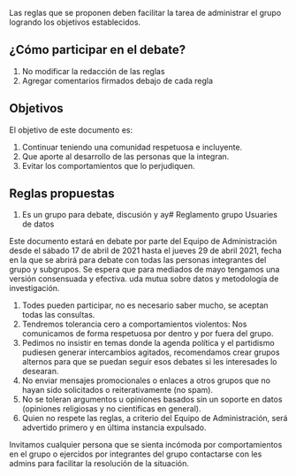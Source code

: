 Las reglas que se proponen deben facilitar la tarea de administrar el grupo logrando los objetivos establecidos.

## ¿Cómo participar en el debate?

1. No modificar la redacción de las reglas
2. Agregar comentarios firmados debajo de cada regla

## Objetivos

El objetivo de este documento es:

1. Continuar teniendo una comunidad respetuosa e incluyente.
2. Que aporte al desarrollo de las personas que la integran.
3. Evitar los comportamientos que lo perjudiquen.


## Reglas propuestas

<!-- Dejar la numeracion como "1." y que markdown numere por si solo. Es conveniente para mover el orden si hiciese falta. -->

1. Es un grupo para debate, discusión y ay# Reglamento grupo Usuaries de datos

Este documento estará en debate por parte del Equipo de Administración desde el sábado 17 de abril de 2021 hasta el jueves 29 de abril 2021, fecha en la que se abrirá para debate con todas las personas integrantes del grupo y subgrupos. Se espera que para mediados de mayo tengamos una versión consensuada y efectiva.
uda mutua sobre datos y metodología de investigación.
1. Todes pueden participar, no es necesario saber mucho, se aceptan todas las consultas.
1. Tendremos tolerancia cero a comportamientos violentos: Nos comunicamos de forma respetuosa por dentro y por fuera del grupo. <!-- Quedo trunco, fijensé si tenian bakcup. --> <!-- ese si está demás, lo borrareos para la version final, en menú/revisión se puede ver el historial completo -->
1. Pedimos no insistir en temas donde la agenda política y el partidismo pudiesen generar intercambios agitados, recomendamos crear grupos alternos para que se puedan seguir esos debates si les interesades lo desearan.
1. No enviar mensajes promocionales o enlaces a otros grupos que no hayan sido solicitados o reiterativamente (no spam).
1. No se toleran argumentos u opiniones basados sin un soporte en datos (opiniones religiosas y no cientificas en general).
1. Quien no respete las reglas, a criterio del Equipo de Administración, será advertido primero y en última instancia expulsado.

Invitamos cualquier persona que se sienta incómoda por comportamientos en el grupo o ejercidos por integrantes del grupo contactarse con les admins para facilitar la resolución de la situación.
